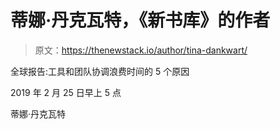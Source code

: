 # 蒂娜·丹克瓦特，《新书库》的作者

> 原文：<https://thenewstack.io/author/tina-dankwart/>

全球报告:工具和团队协调浪费时间的 5 个原因

2019 年 2 月 25 日早上 5 点

蒂娜·丹克瓦特